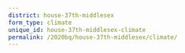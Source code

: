```yaml
---
district: house-37th-middlesex
form_type: climate
unique_id: house-37th-middlesex-climate
permalink: /2020bq/house-37th-middlesex/climate/
---
```

